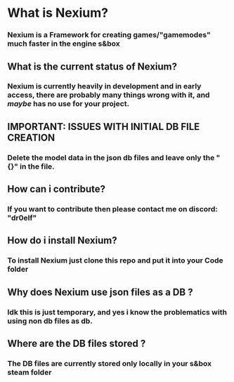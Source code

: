 # What is Nexium?
### Nexium is a Framework for creating games/"gamemodes" much faster in the engine s&box

## What is the current status of Nexium?
### Nexium is currently heavily in development and in early access, there are probably many things wrong with it, and *maybe* has no use for your project.

## IMPORTANT: ISSUES WITH INITIAL DB FILE CREATION
### Delete the model data in the json db files and leave only the "{}" in the file.

## How can i contribute?
### If you want to contribute then please contact me on discord: "dr0elf"

## How do i install Nexium?
### To install Nexium just clone this repo and put it into your Code folder

## Why does Nexium use json files as a DB ?
### Idk this is just temporary, and yes i know the problematics with using non db files as db.

## Where are the DB files stored ?
### The DB files are currently stored only locally in your s&box steam folder